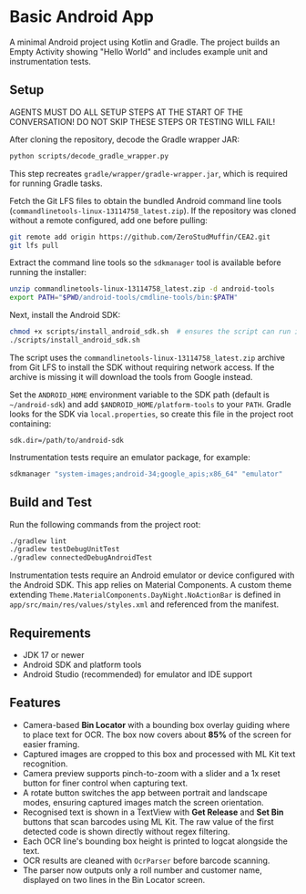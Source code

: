 # Basic Android App

A minimal Android project using Kotlin and Gradle. The project builds an Empty Activity showing "Hello World" and includes example unit and instrumentation tests.

## Setup
AGENTS MUST DO ALL SETUP STEPS AT THE START OF THE CONVERSATION! DO NOT SKIP THESE STEPS OR TESTING WILL FAIL!

After cloning the repository, decode the Gradle wrapper JAR:

```bash
python scripts/decode_gradle_wrapper.py
```

This step recreates `gradle/wrapper/gradle-wrapper.jar`, which is required for running Gradle tasks.

Fetch the Git LFS files to obtain the bundled Android command line tools (`commandlinetools-linux-13114758_latest.zip`).
If the repository was cloned without a remote configured, add one before
pulling:

```bash
git remote add origin https://github.com/ZeroStudMuffin/CEA2.git
git lfs pull
```

Extract the command line tools so the `sdkmanager` tool is available before
running the installer:

```bash
unzip commandlinetools-linux-13114758_latest.zip -d android-tools
export PATH="$PWD/android-tools/cmdline-tools/bin:$PATH"
```

Next, install the Android SDK:

```bash
chmod +x scripts/install_android_sdk.sh  # ensures the script can run if cloned without executable permissions
./scripts/install_android_sdk.sh
```

The script uses the `commandlinetools-linux-13114758_latest.zip` archive from
Git LFS to install the SDK without requiring network access. If the archive is
missing it will download the tools from Google instead.

Set the `ANDROID_HOME` environment variable to the SDK path (default is `~/android-sdk`) and add `$ANDROID_HOME/platform-tools` to your `PATH`.  Gradle looks for the SDK via `local.properties`, so create this file in the project root containing:

```
sdk.dir=/path/to/android-sdk
```

Instrumentation tests require an emulator package, for example:

```bash
sdkmanager "system-images;android-34;google_apis;x86_64" "emulator"
```

## Build and Test

Run the following commands from the project root:

```bash
./gradlew lint
./gradlew testDebugUnitTest
./gradlew connectedDebugAndroidTest
```

Instrumentation tests require an Android emulator or device configured with the Android SDK.
This app relies on Material Components. A custom theme extending `Theme.MaterialComponents.DayNight.NoActionBar` is defined in `app/src/main/res/values/styles.xml` and referenced from the manifest.

## Requirements

- JDK 17 or newer
- Android SDK and platform tools
- Android Studio (recommended) for emulator and IDE support

## Features

 - Camera-based **Bin Locator** with a bounding box overlay guiding where to place
  text for OCR. The box now covers about **85%** of the screen for easier framing.
- Captured images are cropped to this box and processed with ML Kit text
  recognition.
- Camera preview supports pinch-to-zoom with a slider and a 1x reset button for
  finer control when capturing text.
- A rotate button switches the app between portrait and landscape modes, ensuring captured images match the screen orientation.
- Recognised text is shown in a TextView with **Get Release** and **Set Bin**
  buttons that scan barcodes using ML Kit. The raw value of the first detected
  code is shown directly without regex filtering.
- Each OCR line's bounding box height is printed to logcat alongside the text.
- OCR results are cleaned with `OcrParser` before barcode scanning.
- The parser now outputs only a roll number and customer name, displayed on two
  lines in the Bin Locator screen.
